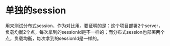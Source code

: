 # 单独的session

   用来测试分布式session，作为对比用。要证明的是：这个项目部署2个server，负载均衡2个点，每次拿到的sessionId是不一样的；而分布式session也部署两个点，负载均衡，每次拿到的sessionId是一样的。